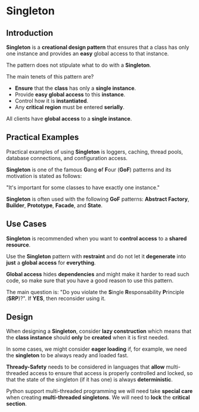 # Singleton

## Introduction

**Singleton** is a **creational design pattern** that ensures that a class has only one instance and provides an **easy** global access to that instance.

The pattern does not stipulate what to do with a **Singleton**.

The main tenets of this pattern are?
- **Ensure** that the **class** has only a **single instance**.
- Provide **easy global access** to this **instance**.
- Control how it is **instantiated**.
- Any **critical region** must be entered **serially**.

All clients have **global access** to a **single instance**.

## Practical Examples

Practical examples of using **Singleton** is loggers, caching, thread pools, database connections, and configuration access.

**Singleton** is one of the famous **G**ang **o**f **F**our (**GoF**) patterns and its motivation is stated as follows:

"It's important for some classes to have exactly one instance."

**Singleton** is often used with the following **GoF** patterns: **Abstract Factory**, **Builder**, **Prototype**, **Facade**, and **State**.

## Use Cases

**Singleton** is recommended when you want to **control access** to a **shared resource**.

Use the **Singleton** pattern with **restraint** and do not let it **degenerate** into **just** a **global access** for **everything**.

**Global access** hides **dependencies** and might make it harder to read such code, so make sure that you have a good reason to use this pattern.

The main question is: "Do you violate the **S**ingle **R**esponsability **P**rinciple (**SRP**)?". If **YES**, then reconsider using it.

## Design

When designing a **Singleton**, consider **lazy construction** which means that the **class instance** should **only** be **created** when it is first needed.

In some cases, we might consider **eager loading** if, for example, we need the **singleton** to be always ready and loaded fast.

**Thready-Safety** needs to be considered in languages that **allow** multi-threaded access to ensure that access is properly controlled and locked, so that the state of the singleton (if it has one) is always **deterministic**.

Python support multi-threaded programming we will need take **special care** when creating **multi-threaded singletons**. We will need to **lock** the **critical section**.
